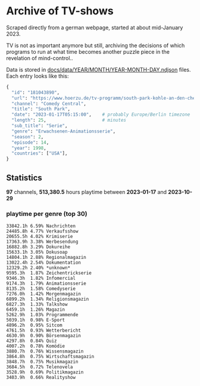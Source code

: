 # Archive of TV-shows

Scraped directly from a german webpage, started at about mid-January 2023.

TV is not as important anymore but still, archiving the decisions of which programs to run at what time
becomes another puzzle piece in the revelation of mind-control.. 

Data is stored in [docs/data/YEAR/MONTH/YEAR-MONTH-DAY.ndjson](docs/data/) files. 
Each entry looks like this:

```python
{
  "id": "181043890", 
  "url": "https://www.hoerzu.de/tv-programm/south-park-kohle-an-den-chefkoch/bid_181043890/", 
  "channel": "Comedy Central", 
  "title": "South Park", 
  "date": "2023-01-17T05:15:00",    # probably Europe/Berlin timezone 
  "length": 25,                     # minutes 
  "sub_title": "Serie", 
  "genre": "Erwachsenen-Animationsserie", 
  "season": 2, 
  "episode": 14, 
  "year": 1998, 
  "countries": ["USA"],
}
```

## Statistics

**97** channels, **513,380.5** hours playtime between **2023-01-17** and **2023-10-29**


### playtime per genre (top 30)

    33842.1h 6.59% Nachrichten
    24485.8h 4.77% Verkaufsshow
    20655.5h 4.02% Krimiserie
    17363.9h 3.38% Werbesendung
    16882.8h 3.29% Dokureihe
    15633.1h 3.05% Dokusoap
    14804.1h 2.88% Regionalmagazin
    13022.4h 2.54% Dokumentation
    12329.2h 2.40% *unknown*
    9595.3h  1.87% Zeichentrickserie
    9346.3h  1.82% Infomercial
    9174.3h  1.79% Animationsserie
    8135.2h  1.58% Comedyserie
    7276.0h  1.42% Morgenmagazin
    6899.2h  1.34% Religionsmagazin
    6827.3h  1.33% Talkshow
    6459.1h  1.26% Magazin
    5262.9h  1.03% Programmende
    5039.1h  0.98% E-Sport
    4896.2h  0.95% Sitcom
    4761.5h  0.93% Wetterbericht
    4630.9h  0.90% Börsenmagazin
    4297.8h  0.84% Quiz
    4007.2h  0.78% Komödie
    3880.7h  0.76% Wissensmagazin
    3864.8h  0.75% Wirtschaftsmagazin
    3848.7h  0.75% Musikmagazin
    3684.5h  0.72% Telenovela
    3528.9h  0.69% Politikmagazin
    3403.9h  0.66% Realityshow
